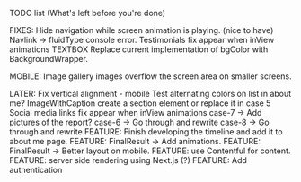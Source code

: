 TODO list (What's left before you're done)

FIXES:
Hide navigation while screen animation is playing. (nice to have)
Navlink -> fluidType console error.
Testimonials fix appear when inView animations
TEXTBOX Replace current implementation of bgColor with BackgroundWrapper.

MOBILE:
Image gallery images overflow the screen area on smaller screens.

LATER:
Fix vertical alignment - mobile
Test alternating colors on list in about me?
ImageWithCaption create a section element or replace it in case 5
Social media links fix appear when inView animations
case-7 -> Add pictures of the report?
case-6 -> Go through and rewrite
case-8 -> Go through and rewrite
FEATURE: Finish developing the timeline and add it to about me page.
FEATURE: FinalResult -> Add animations.
FEATURE: FinalResult -> Better layout on mobile.
FEATURE: use Contentful for content.
FEATURE: server side rendering using Next.js (?)
FEATURE: Add authentication
